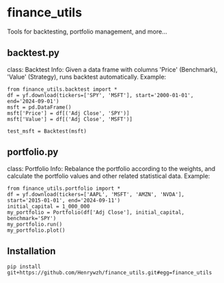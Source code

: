 # finance_utils
Tools for backtesting, portfolio management, and more...

## backtest.py
class: Backtest
Info: Given a data frame with columns 'Price' (Benchmark), 'Value' (Strategy), runs backtest automatically.
Example: 
```
from finance_utils.backtest import *
df = yf.download(tickers=['SPY', 'MSFT'], start='2000-01-01', end='2024-09-01')
msft = pd.DataFrame()
msft['Price'] = df[('Adj Close', 'SPY')]
msft['Value'] = df[('Adj Close', 'MSFT')]

test_msft = Backtest(msft)
```

## portfolio.py
class: Portfolio
Info: Rebalance the portfolio according to the weights, and calculate the portfolio values and other related statistical data.
Example: 
```
from finance_utils.portfolio import *
df = yf.download(tickers=['AAPL', 'MSFT', 'AMZN', 'NVDA'], start='2015-01-01', end='2024-09-11')
initial_capital = 1_000_000
my_portfolio = Portfolio(df['Adj Close'], initial_capital, benchmark='SPY')
my_portfolio.run()
my_portfolio.plot()
```

## Installation
```
pip install git+https://github.com/Henrywzh/finance_utils.git#egg=finance_utils
```
